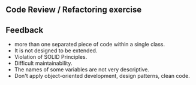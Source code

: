Code Review / Refactoring exercise
----------------------------------

Feedback
--------
- more than one separated piece of code within a single class.
- It is not designed to be extended.
- Violation of SOLID Principles.
- Difficult maintainability.
- The names of some variables are not very descriptive.
- Don't apply object-oriented development, design patterns, clean code.
